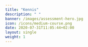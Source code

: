 ```yaml
---
title: "Kennis"
description: " "
banner: /images/assessment-hero.jpg
icon: /icons/medium-course.png
date: 2020-07-31T11:05:44+02:00
layout: single
weight: 1
---
```

